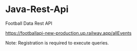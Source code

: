 # Java-Rest-Api
Football Data Rest API

https://footballapi-new-production.up.railway.app/allEvents

Note: Registration is required to execute queries.
